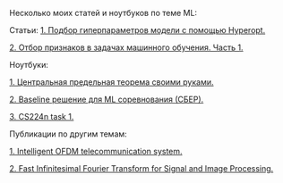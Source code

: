 Несколько моих статей и ноутбуков по теме ML:

Статьи:
<a href="https://github.com/stmyst/ML-notebooks/blob/master/hyperopt.ipynb ">1. Подбор гиперпараметров модели с помощью Hyperopt.</a> 

<a href="http://ceur-ws.org/Vol-1452/paper3.pdf ">2. Отбор признаков в задачах машинного обучения. Часть 1.</a> 

Ноутбуки:

<a href="https://github.com/stmyst/ML-notebooks/blob/master/central_limit_theorem.ipynb">1. Центральная предельная теорема своими руками.</a> 

<a href="https://github.com/stmyst/ML-notebooks/blob/master/competition_baseline.ipynb">2. Baseline решение для ML соревнования (СБЕР).</a> 

<a href="https://github.com/stmyst/ML-notebooks/blob/master/task1_exploration.ipynb">3. CS224n task 1.</a>  


Публикации по другим темам:

<a href="https://iopscience.iop.org/article/10.1088/1742-6596/1368/5/052024 ">1. Intelligent OFDM telecommunication system.</a>

<a href="http://ceur-ws.org/Vol-1452/paper3.pdf ">2. Fast Infinitesimal Fourier Transform for Signal and Image Processing.</a>
